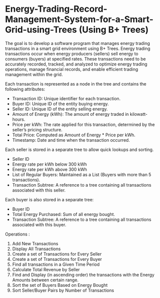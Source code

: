 # Energy-Trading-Record-Management-System-for-a-Smart-Grid-using-Trees (Using B+ Trees)
The goal is to develop a software program that manages energy trading transactions in a smart
grid environment using B+ Trees. Energy trading transactions occur when
energy producers (sellers) sell energy to consumers (buyers) at specified rates. These
transactions need to be accurately recorded, tracked, and analyzed to optimize energy trading
operations, manage financial records, and enable efficient trading management within the grid.

Each transaction is represented as a node in the tree and contains the following attributes:
- Transaction ID: Unique identifier for each transaction.
- Buyer ID: Unique ID of the entity buying energy.
- Seller ID: Unique ID of the entity selling energy.
- Amount of Energy (kWh): The amount of energy traded in kilowatt-hours.
- Price per kWh: The rate applied for this transaction, determined by the seller’s pricing
structure.
- Total Price: Computed as Amount of Energy * Price per kWh.
- Timestamp: Date and time when the transaction occurred.
  
Each seller is stored in a separate tree to allow quick lookups and sorting.
- Seller ID
- Energy rate per kWh below 300 kWh
- Energy rate per kWh above 300 kWh
- List of Regular Buyers: Maintained as a List (Buyers with more than 5 transactions).
- Transaction Subtree: A reference to a tree containing all transactions associated with this
seller.

Each buyer is also stored in a separate tree:
- Buyer ID
- Total Energy Purchased: Sum of all energy bought.
- Transaction Subtree: A reference to a tree containing all transactions associated with this
buyer.

Operations :
1. Add New Transactions
2. Display All Transactions
3. Create a set of Transactions for Every Seller
4. Create a set of Transactions for Every Buyer
5. Find all transactions in a Given Time Period
6. Calculate Total Revenue by Seller
7. Find and Display (in ascending order) the transactions with the Energy Amounts between
certain range.
8. Sort the set of Buyers Based on Energy Bought
9. Sort Seller/Buyer Pairs by Number of Transactions
